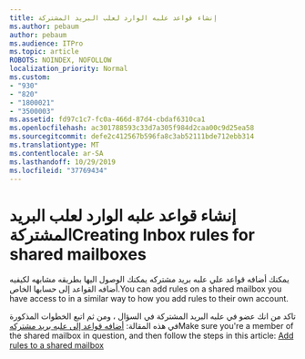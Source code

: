 ```yaml
---
title: إنشاء قواعد علبه الوارد لعلب البريد المشتركة
ms.author: pebaum
author: pebaum
ms.audience: ITPro
ms.topic: article
ROBOTS: NOINDEX, NOFOLLOW
localization_priority: Normal
ms.custom:
- "930"
- "820"
- "1800021"
- "3500003"
ms.assetid: fd97c1c7-fc0a-466d-87d4-cbdaf6310ca1
ms.openlocfilehash: ac301788593c33d7a305f984d2caa00c9d25ea58
ms.sourcegitcommit: defe2c412567b596fa8c3ab52111bde712ebb314
ms.translationtype: MT
ms.contentlocale: ar-SA
ms.lasthandoff: 10/29/2019
ms.locfileid: "37769434"
---
```

# <a name="creating-inbox-rules-for-shared-mailboxes"></a><span data-ttu-id="dc983-102">إنشاء قواعد علبه الوارد لعلب البريد المشتركة</span><span class="sxs-lookup"><span data-stu-id="dc983-102">Creating Inbox rules for shared mailboxes</span></span>

<span data-ttu-id="dc983-103">يمكنك أضافه قواعد علي علبه بريد مشتركه يمكنك الوصول اليها بطريقه مشابهه لكيفيه أضافه القواعد إلى حسابها الخاص.</span><span class="sxs-lookup"><span data-stu-id="dc983-103">You can add rules on a shared mailbox you have access to in a similar way to how you add rules to their own account.</span></span>
  
<span data-ttu-id="dc983-104">تاكد من انك عضو في علبه البريد المشتركة في السؤال ، ومن ثم اتبع الخطوات المذكورة في هذه المقالة: [أضافه قواعد إلى علبه بريد مشتركه](https://support.office.com/article/b0963400-2a51-4c64-afc7-b816d737d164)</span><span class="sxs-lookup"><span data-stu-id="dc983-104">Make sure you're a member of the shared mailbox in question, and then follow the steps in this article: [Add rules to a shared mailbox](https://support.office.com/article/b0963400-2a51-4c64-afc7-b816d737d164)</span></span>
  